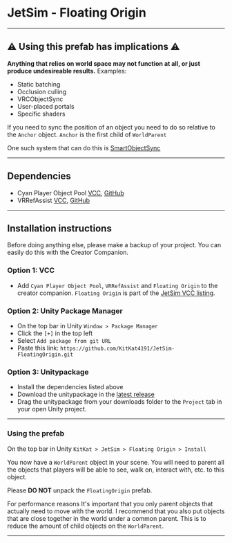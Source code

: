 
# JetSim - Floating Origin

___

## ⚠ Using this prefab has implications ⚠

**Anything that relies on world space may not function at all, or just produce undesireable results.**
Examples:

* Static batching
* Occlusion culling
* VRCObjectSync
* User-placed portals
* Specific shaders

If you need to sync the position of an object you need to do so relative to the `Anchor` object.
`Anchor` is the first child of `WorldParent`

One such system that can do this is [SmartObjectSync](https://github.com/MMMaellon/SmartObjectSync)

___

## Dependencies

* Cyan Player Object Pool [VCC](https://cyanlaser.github.io/CyanPlayerObjectPool/), [GitHub](https://github.com/CyanLaser/CyanPlayerObjectPool)
* VRRefAssist [VCC](https://livedimensions.github.io/VRRefAssist/), [GitHub](https://github.com/LiveDimensions/VRRefAssist)

___

## Installation instructions

Before doing anything else, please make a backup of your project.
You can easily do this with the Creator Companion.

### Option 1: VCC

* Add `Cyan Player Object Pool`, `VRRefAssist` and `Floating Origin` to the creator companion.
    `Floating Origin` is part of the [JetSim VCC listing](https://kitkat4191.github.io/JetSim-VCC-Listing/).

### Option 2: Unity Package Manager

* On the top bar in Unity `Window > Package Manager`
* Click the `[+]` in the top left
* Select `Add package from git URL`
* Paste this link: `https://github.com/KitKat4191/JetSim-FloatingOrigin.git`

### Option 3: Unitypackage

* Install the dependencies listed above
* Download the unitypackage in the [latest release](https://github.com/KitKat4191/JetSim-FloatingOrigin/releases/latest)
* Drag the unitypackage from your downloads folder to the `Project` tab in your open Unity project.

___

### Using the prefab

On the top bar in Unity `KitKat > JetSim > Floating Origin > Install`

You now have a `WorldParent` object in your scene. You will need to parent all the objects that players will be able to see, walk on, interact with, etc. to this object.

Please **DO NOT** unpack the `FloatingOrigin` prefab.

For performance reasons It's important that you only parent objects that actually need to move with the world. I recommend that you also put objects that are close together in the world under a common parent. This is to reduce the amount of child objects on the `WorldParent`.

___
